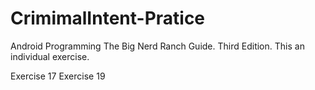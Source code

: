 # CrimimalIntent-Pratice
Android Programming The Big Nerd Ranch Guide. Third Edition.
This an individual exercise.

Exercise 17
Exercise 19
